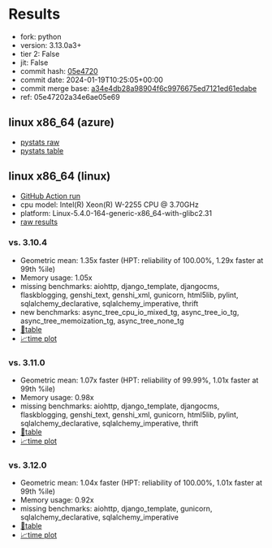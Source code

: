 # Results

- fork: python
- version: 3.13.0a3+
- tier 2: False
- jit: False
- commit hash: [05e4720](https://github.com/python/cpython/commit/05e4720)
- commit date: 2024-01-19T10:25:05+00:00
- commit merge base: [a34e4db28a98904f6c9976675ed7121ed61edabe](https://github.com/python/cpython/commit/a34e4db28a98904f6c9976675ed7121ed61edabe)
- ref: 05e47202a34e6ae05e69

## linux x86_64 (azure)

- [pystats raw](bm-20240119-azure-x86_64-python-05e47202a34e6ae05e69-3.13.0a3%2B-05e4720-pystats.json)
- [pystats table](bm-20240119-azure-x86_64-python-05e47202a34e6ae05e69-3.13.0a3%2B-05e4720-pystats.md)

## linux x86_64 (linux)

- [GitHub Action run](https://github.com/faster-cpython/benchmarking/actions/runs/7612824167)
- cpu model: Intel(R) Xeon(R) W-2255 CPU @ 3.70GHz
- platform: Linux-5.4.0-164-generic-x86_64-with-glibc2.31
- [raw results](bm-20240119-linux-x86_64-python-05e47202a34e6ae05e69-3.13.0a3%2B-05e4720.json)

### vs. 3.10.4

- Geometric mean: 1.35x faster (HPT: reliability of 100.00%, 1.29x faster at 99th %ile)
- Memory usage: 1.05x
- missing benchmarks: aiohttp, django_template, djangocms, flaskblogging, genshi_text, genshi_xml, gunicorn, html5lib, pylint, sqlalchemy_declarative, sqlalchemy_imperative, thrift
- new benchmarks: async_tree_cpu_io_mixed_tg, async_tree_io_tg, async_tree_memoization_tg, async_tree_none_tg
- [📄table](bm-20240119-linux-x86_64-python-05e47202a34e6ae05e69-3.13.0a3%2B-05e4720-vs-3.10.4.md)
- [📈time plot](bm-20240119-linux-x86_64-python-05e47202a34e6ae05e69-3.13.0a3%2B-05e4720-vs-3.10.4.png)

### vs. 3.11.0

- Geometric mean: 1.07x faster (HPT: reliability of 99.99%, 1.01x faster at 99th %ile)
- Memory usage: 0.98x
- missing benchmarks: aiohttp, django_template, djangocms, flaskblogging, genshi_text, genshi_xml, gunicorn, html5lib, pylint, sqlalchemy_declarative, sqlalchemy_imperative, thrift
- [📄table](bm-20240119-linux-x86_64-python-05e47202a34e6ae05e69-3.13.0a3%2B-05e4720-vs-3.11.0.md)
- [📈time plot](bm-20240119-linux-x86_64-python-05e47202a34e6ae05e69-3.13.0a3%2B-05e4720-vs-3.11.0.png)

### vs. 3.12.0

- Geometric mean: 1.04x faster (HPT: reliability of 100.00%, 1.01x faster at 99th %ile)
- Memory usage: 0.92x
- missing benchmarks: aiohttp, django_template, gunicorn, sqlalchemy_declarative, sqlalchemy_imperative
- [📄table](bm-20240119-linux-x86_64-python-05e47202a34e6ae05e69-3.13.0a3%2B-05e4720-vs-3.12.0.md)
- [📈time plot](bm-20240119-linux-x86_64-python-05e47202a34e6ae05e69-3.13.0a3%2B-05e4720-vs-3.12.0.png)

